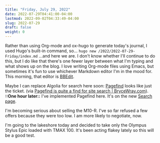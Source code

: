 ```yaml
---
title: "Friday, July 29, 2022"
date: 2022-07-29T04:41:00-04:00
lastmod: 2022-09-02T04:33:49-04:00
slug: 2022-07-29
draft: false
weight: 0
---
```


Rather than using Org-mode and ox-hugo to generate today's journal, I used Hugo's built-in command, so... `hugo new /2022/2022-07-29-Friday/index.md` ...and here we are. I don't know whether I'll continue to do this, but I do like that there's one fewer layer between what I'm typing and what shows up on the blog. I love writing Org-mode files using Emacs, but sometimes it's fun to use whichever Markdown editor I'm in the mood for. This morning, that editor is [BBEdit](https://www.barebones.com/products/bbedit/).

Maybe I can replace Algolia for search here soon: [Pagefind](https://pagefind.app/) looks like just the ticket. (via [Pagefind is quite a find for site search | BryceWray.com](https://www.brycewray.com/posts/2022/07/pagefind-quite-find-site-search/)). ****::One hour later::**** I've implemented Pagefind here. It's on the new [Search page](/searc/).

I'm becoming serious about selling the M10-R. I've so far refused a few offers because they were too low. I am more likely to negotiate, now.

I'm going to the lakeshore today and decided to take only the Olympus Stylus Epic loaded with TMAX 100. It's been acting flakey lately so this will be a good test.

[//]: # "Exported with love from a post written in Org mode"
[//]: # "- https://github.com/kaushalmodi/ox-hugo"
